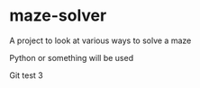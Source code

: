 # maze-solver
A project to look at various ways to solve a maze

Python or something will be used

Git test 3
